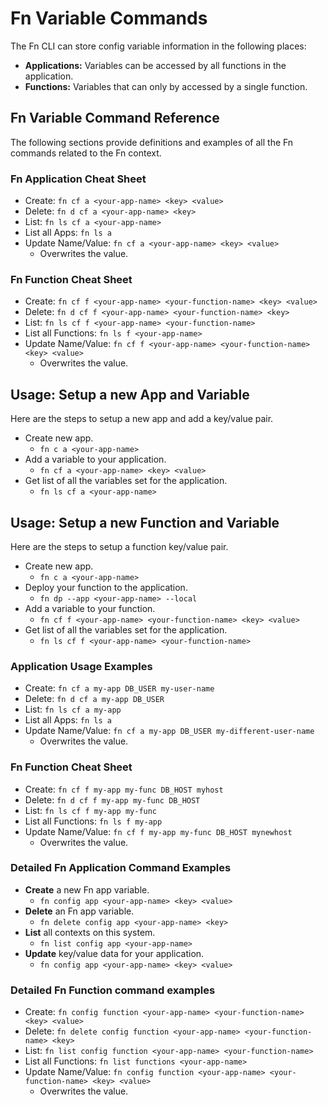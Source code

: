 # Fn Variable Commands
The Fn CLI can store config variable information in the following places:

* **Applications:** Variables can be accessed by all functions in the application.
* **Functions:** Variables that can only by accessed by a single function.


## Fn Variable Command Reference
The following sections provide definitions and examples of all the Fn commands related to the Fn context.


### Fn Application Cheat Sheet
* Create: `fn cf a <your-app-name> <key> <value>`
* Delete: `fn d cf a <your-app-name> <key>`
* List: `fn ls cf a <your-app-name>`
* List all Apps: `fn ls a`
* Update Name/Value: `fn cf a <your-app-name> <key> <value>`
    * Overwrites the value.


### Fn Function Cheat Sheet
* Create: `fn cf f <your-app-name> <your-function-name> <key> <value>`
* Delete: `fn d cf f <your-app-name> <your-function-name> <key>`
* List: `fn ls cf f <your-app-name> <your-function-name>`
* List all Functions: `fn ls f <your-app-name>`
* Update Name/Value: `fn cf f <your-app-name> <your-function-name> <key> <value>`
    * Overwrites the value.


## Usage: Setup a new App and Variable
Here are the steps to setup a new app and add a key/value pair.
* Create new app.
    * `fn c a <your-app-name>`
* Add a variable to your application.
    * `fn cf a <your-app-name> <key> <value>`
* Get list of all the variables set for the application.
    * `fn ls cf a <your-app-name>`


## Usage: Setup a new Function and Variable
Here are the steps to setup a function key/value pair.
* Create new app.
    * `fn c a <your-app-name>`
* Deploy your function to the application.
    * `fn dp --app <your-app-name> --local`
* Add a variable to your function.
    * `fn cf f <your-app-name> <your-function-name> <key> <value>`
* Get list of all the variables set for the application.
    * `fn ls cf f <your-app-name> <your-function-name>`


### Application Usage Examples
* Create: `fn cf a my-app DB_USER my-user-name`
* Delete: `fn d cf a my-app DB_USER`
* List: `fn ls cf a my-app`
* List all Apps: `fn ls a`
* Update Name/Value: `fn cf a my-app DB_USER my-different-user-name`
    * Overwrites the value.


### Fn Function Cheat Sheet
* Create: `fn cf f my-app my-func DB_HOST myhost`
* Delete: `fn d cf f my-app my-func DB_HOST`
* List: `fn ls cf f my-app my-func`
* List all Functions: `fn ls f my-app`
* Update Name/Value: `fn cf f my-app my-func DB_HOST mynewhost`
    * Overwrites the value.


### Detailed Fn Application Command Examples
* **Create** a new Fn app variable.
    * `fn config app <your-app-name> <key> <value>`
* **Delete** an Fn app variable.
    * `fn delete config app <your-app-name> <key>`
* **List** all contexts on this system.
    * `fn list config app <your-app-name>`
* **Update** key/value data for your application.
    * `fn config app <your-app-name> <key> <value>`


### Detailed Fn Function command examples
* Create: `fn config function <your-app-name> <your-function-name> <key> <value>`
* Delete: `fn delete config function <your-app-name> <your-function-name> <key>`
* List: `fn list config function <your-app-name> <your-function-name>`
* List all Functions: `fn list functions <your-app-name>`
* Update Name/Value: `fn config function <your-app-name> <your-function-name> <key> <value>`
    * Overwrites the value.
